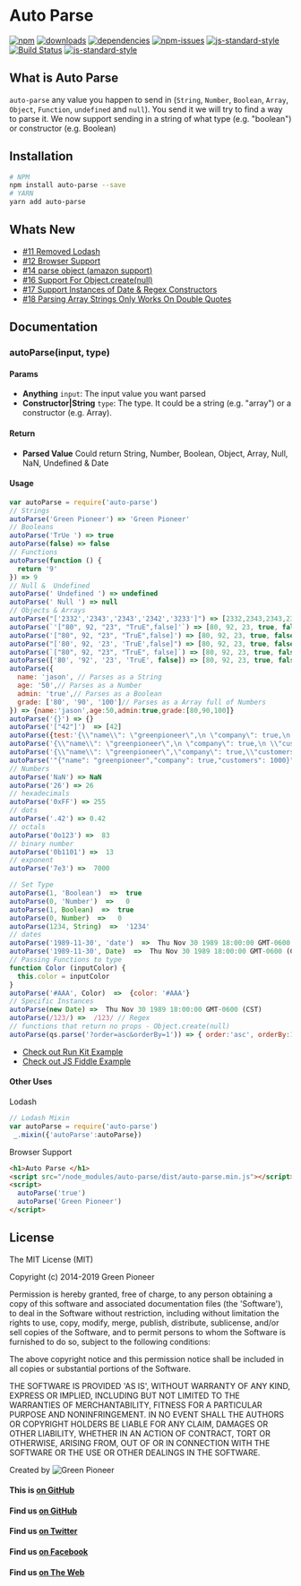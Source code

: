 # Auto Parse

[![npm][npm-image]][npm-url]
[![downloads][downloads-image]][downloads-url]
[![dependencies](https://david-dm.org/greenpioneersolutions/auto-parse.svg)](https://david-dm.org/greenpioneersolutions/auto-parse)
[![npm-issues](https://img.shields.io/github/issues/greenpioneersolutions/auto-parse.svg)](https://github.com/greenpioneersolutions/auto-parse/issues)
[![js-standard-style](https://img.shields.io/badge/code%20style-standard-brightgreen.svg)](http://standardjs.com/)
[![Build Status](https://travis-ci.org/greenpioneersolutions/auto-parse.svg?branch=master)](https://travis-ci.org/greenpioneersolutions/auto-parse)
[![js-standard-style](https://nodei.co/npm/auto-parse.png?downloads=true&downloadRank=true&stars=true)](https://nodei.co/npm/auto-parse.png?downloads=true&downloadRank=true&stars=true)

[npm-image]: https://img.shields.io/npm/v/auto-parse.svg?style=flat
[npm-url]: https://npmjs.org/package/auto-parse
[downloads-image]: https://img.shields.io/npm/dt/auto-parse.svg?style=flat
[downloads-url]: https://npmjs.org/package/auto-parse

## What is Auto Parse

`auto-parse` any value you happen to send in (`String`, `Number`, `Boolean`,
`Array`, `Object`, `Function`, `undefined` and `null`). You send it we will
try to find a way to parse it. We now support sending in a string of what type (e.g. "boolean") or constructor (e.g. Boolean)

## Installation
``` bash
# NPM
npm install auto-parse --save
# YARN
yarn add auto-parse
```

## Whats New

* [#11 Removed Lodash](https://github.com/greenpioneersolutions/auto-parse/issues/11)
* [#12 Browser Support](https://github.com/greenpioneersolutions/auto-parse/issues/12)
* [#14 parse object (amazon support)](https://github.com/greenpioneersolutions/auto-parse/issues/14)
* [#16 Support For Object.create(null)](https://github.com/greenpioneersolutions/auto-parse/issues/16)
* [#17 Support Instances of Date & Regex Constructors](https://github.com/greenpioneersolutions/auto-parse/issues/17)
* [#18 Parsing Array Strings Only Works On Double Quotes](https://github.com/greenpioneersolutions/auto-parse/issues/18)

## Documentation

### autoParse(input, type)

#### Params
- **Anything** `input`: The input value you want parsed
- **Constructor|String** `type`: The type. It could be a string (e.g. "array") or a constructor (e.g. Array).
	
#### Return
- **Parsed Value** Could return String, Number, Boolean, Object, Array, Null, NaN, Undefined & Date 


#### Usage

```js
var autoParse = require('auto-parse')
// Strings
autoParse('Green Pioneer') => 'Green Pioneer'
// Booleans
autoParse('TrUe ') => true
autoParse(false) => false
// Functions
autoParse(function () {
  return '9'
}) => 9
// Null &  Undefined
autoParse(' Undefined ') => undefined
autoParse(' Null ') => null
// Objects & Arrays
autoParse("['2332','2343','2343','2342','3233']") => [2332,2343,2343,2342,3233]
autoParse(`'["80", 92, "23", "TruE",false]'`) => [80, 92, 23, true, false]
autoParse('["80", 92, "23", "TruE",false]') => [80, 92, 23, true, false]
autoParse("['80', 92, '23', 'TruE',false]") => [80, 92, 23, true, false]
autoParse(`["80", 92, "23", "TruE", false]`) => [80, 92, 23, true, false]
autoParse(['80', '92', '23', 'TruE', false]) => [80, 92, 23, true, false]
autoParse({
  name: 'jason', // Parses as a String
  age: '50',// Parses as a Number
  admin: 'true',// Parses as a Boolean
  grade: ['80', '90', '100']// Parses as a Array full of Numbers
}) => {name:'jason',age:50,admin:true,grade:[80,90,100]}
autoParse('{}') => {}
autoParse('["42"]')  => [42]
autoParse({test:'{\\"name\\": \"greenpioneer\",\n \"company\": true,\n \\"customers\\": 1000}'}) => { test: Object }
autoParse('{\\"name\\": \"greenpioneer\",\n \"company\": true,\n \\"customers\\": 1000}') => Object
autoParse('{\\"name\\": \"greenpioneer\",\"company\": true,\\"customers\\": 1000}') => Object
autoParse('"{"name": "greenpioneer","company": true,"customers": 1000}"') => Object
// Numbers
autoParse('NaN') => NaN
autoParse('26') => 26
// hexadecimals
autoParse('0xFF') => 255
// dots
autoParse('.42') => 0.42
// octals
autoParse('0o123') =>  83
// binary number
autoParse('0b1101') =>  13
// exponent 
autoParse('7e3') =>  7000

// Set Type
autoParse(1, 'Boolean')  =>  true
autoParse(0, 'Number')  =>   0
autoParse(1, Boolean)  =>  true
autoParse(0, Number)  =>   0
autoParse(1234, String)  =>  '1234'
// dates
autoParse('1989-11-30', 'date')  =>  Thu Nov 30 1989 18:00:00 GMT-0600 (CST)
autoParse('1989-11-30', Date)  =>  Thu Nov 30 1989 18:00:00 GMT-0600 (CST)
// Passing Functions to type
function Color (inputColor) {
  this.color = inputColor
}
autoParse('#AAA', Color)  =>  {color: '#AAA'}
// Specific Instances
autoParse(new Date) =>  Thu Nov 30 1989 18:00:00 GMT-0600 (CST)
autoParse(/123/) =>  /123/ // Regex
// functions that return no props - Object.create(null)
autoParse(qs.parse('?order=asc&orderBy=1')) => { order:'asc', orderBy:1 }
```
- [Check out Run Kit Example](https://runkit.com/greenpioneer/auto-parse)
- [Check out JS Fiddle Example](https://jsfiddle.net/greenpioneer/4y744xyd/)

#### Other Uses

Lodash 

``` js
// Lodash Mixin
var autoParse = require('auto-parse')
 _.mixin({'autoParse':autoParse})
```

Browser Support

``` html
<h1>Auto Parse </h1>
<script src="/node_modules/auto-parse/dist/auto-parse.min.js"></script>
<script>
  autoParse('true')
  autoParse('Green Pioneer')
</script>
```

## License

The MIT License (MIT)

Copyright (c) 2014-2019 Green Pioneer

Permission is hereby granted, free of charge, to any person obtaining
a copy of this software and associated documentation files (the
'Software'), to deal in the Software without restriction, including
without limitation the rights to use, copy, modify, merge, publish,
distribute, sublicense, and/or sell copies of the Software, and to
permit persons to whom the Software is furnished to do so, subject to
the following conditions:

The above copyright notice and this permission notice shall be
included in all copies or substantial portions of the Software.

THE SOFTWARE IS PROVIDED 'AS IS', WITHOUT WARRANTY OF ANY KIND,
EXPRESS OR IMPLIED, INCLUDING BUT NOT LIMITED TO THE WARRANTIES OF
MERCHANTABILITY, FITNESS FOR A PARTICULAR PURPOSE AND NONINFRINGEMENT.
IN NO EVENT SHALL THE AUTHORS OR COPYRIGHT HOLDERS BE LIABLE FOR ANY
CLAIM, DAMAGES OR OTHER LIABILITY, WHETHER IN AN ACTION OF CONTRACT,
TORT OR OTHERWISE, ARISING FROM, OUT OF OR IN CONNECTION WITH THE
SOFTWARE OR THE USE OR OTHER DEALINGS IN THE SOFTWARE.

Created by ![Green Pioneer](http://greenpioneersolutions.com/img/icons/apple-icon-180x180.png)

#### This is [on GitHub](https://github.com/greenpioneersolutions/auto-parse)
#### Find us [on GitHub](https://github.com/greenpioneersolutions)
#### Find us [on Twitter](https://twitter.com/greenpioneerdev)
#### Find us [on Facebook](https://www.facebook.com/Green-Pioneer-Solutions-1023752974341910)
#### Find us [on The Web](http://greenpioneersolutions.com/)
